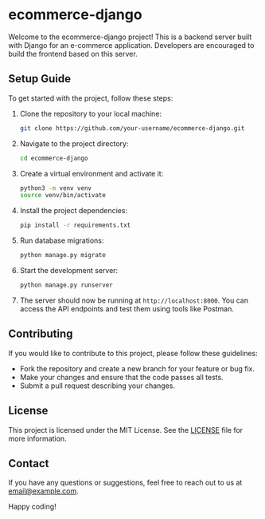 # ecommerce-django

Welcome to the ecommerce-django project! This is a backend server built with Django for an e-commerce application. Developers are encouraged to build the frontend based on this server.

## Setup Guide

To get started with the project, follow these steps:

1. Clone the repository to your local machine:

    ```bash
    git clone https://github.com/your-username/ecommerce-django.git
    ```

2. Navigate to the project directory:

    ```bash
    cd ecommerce-django
    ```

3. Create a virtual environment and activate it:

    ```bash
    python3 -m venv venv
    source venv/bin/activate
    ```

4. Install the project dependencies:

    ```bash
    pip install -r requirements.txt
    ```

5. Run database migrations:

    ```bash
    python manage.py migrate
    ```

6. Start the development server:

    ```bash
    python manage.py runserver
    ```

7. The server should now be running at `http://localhost:8000`. You can access the API endpoints and test them using tools like Postman.

## Contributing

If you would like to contribute to this project, please follow these guidelines:

- Fork the repository and create a new branch for your feature or bug fix.
- Make your changes and ensure that the code passes all tests.
- Submit a pull request describing your changes.

## License

This project is licensed under the MIT License. See the [LICENSE](LICENSE) file for more information.

## Contact

If you have any questions or suggestions, feel free to reach out to us at [email@example.com](mailto:dev.dpkrana@gmail.com).

Happy coding!